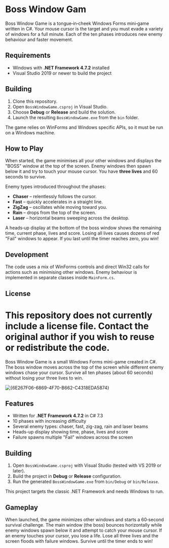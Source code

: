 # Boss Window Gam

Boss Window Game is a tongue‑in‑cheek Windows Forms mini‑game written in C#.
Your mouse cursor is the target and you must evade a variety of windows for a
full minute. Each of the ten phases introduces new enemy behaviour and faster
movement.

## Requirements

- Windows with **.NET Framework 4.7.2** installed
- Visual Studio 2019 or newer to build the project

## Building

1. Clone this repository.
2. Open `BossWindowGame.csproj` in Visual Studio.
3. Choose **Debug** or **Release** and build the solution.
4. Launch the resulting `BossWindowGame.exe` from the `bin` folder.

The game relies on WinForms and Windows specific APIs, so it must be run on a
Windows machine.

## How to Play

When started, the game minimises all your other windows and displays the
"BOSS" window at the top of the screen. Enemy windows then spawn below it and
try to touch your mouse cursor. You have **three lives** and 60 seconds to
survive.

Enemy types introduced throughout the phases:

- **Chaser** – relentlessly follows the cursor.
- **Fast** – quickly accelerates in a straight line.
- **ZigZag** – oscillates while moving toward you.
- **Rain** – drops from the top of the screen.
- **Laser** – horizontal beams sweeping across the desktop.

A heads‑up display at the bottom of the boss window shows the remaining time,
current phase, lives and score. Losing all lives causes dozens of red "Fail"
windows to appear. If you last until the timer reaches zero, you win!

## Development

The code uses a mix of WinForms controls and direct Win32 calls for actions such
as minimising other windows. Enemy behaviour is implemented in separate classes
inside `MainForm.cs`.

## License

This repository does not currently include a license file. Contact the original
author if you wish to reuse or redistribute the code.
=======
Boss Window Game is a small Windows Forms mini-game created in C#. The boss window moves across the top of the screen while different enemy windows chase your cursor. Survive all ten phases (about 60 seconds) without losing your three lives to win.


![{6E267F06-6869-4F70-B662-C4318EDA5874}](https://github.com/user-attachments/assets/644c90ec-57e6-448f-bd7b-c5ca57e0a101)


## Features

- Written for **.NET Framework 4.7.2** in C# 7.3
- 10 phases with increasing difficulty
- Several enemy types: chaser, fast, zig-zag, rain and laser beams
- Heads-up display showing time, phase, lives and score
- Failure spawns multiple "Fail" windows across the screen

## Building

1. Open `BossWindowGame.csproj` with Visual Studio (tested with VS 2019 or later).
2. Build the project in **Debug** or **Release** configuration.
3. Run the generated `BossWindowGame.exe` from `bin/Debug` or `bin/Release`.

This project targets the classic .NET Framework and needs Windows to run.

## Gameplay

When launched, the game minimizes other windows and starts a 60‑second survival challenge. The main window (the boss) bounces horizontally while enemy windows spawn below it and attempt to catch your mouse cursor. If an enemy touches your cursor, you lose a life. Lose all three lives and the screen floods with failure windows. Survive until the timer ends to win!
